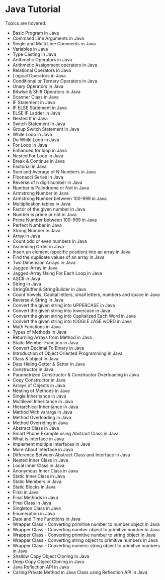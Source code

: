 # Java Tutorial

Topics are hovered:

- Basic Program in Java
- Command Line Arguments in Java
- Single and Multi Line Comments in Java
- Variables in Java
- Type Casting in Java
- Arithmetic Operators in Java
- Arithmetic Assignment operators in Java
- Relational Operators in Java
- Logical Operators in Java
- Conditional or Ternary Operators in Java
- Unary Operators in Java
- Bitwise & Shift Operators in Java
- Scanner Class in Java
- IF Statement in Java
- IF ELSE Statement in Java
- ELSE IF Ladder in Java
- Nested If in Java
- Switch Statement in Java
- Group Switch Statement in Java
- While Loop in Java
- Do While Loop in Java
- For Loop in Java
- Enhanced for loop in Java
- Nested For Loop in Java
- Break & Continue in Java
- Factorial in Java
- Sum and Average of N Numbers in Java
- Fibonacci Series in Java
- Reverse of n digit number in Java
- Number is Palindrome or Not in Java
- Armstrong Number in Java
- Armstrong Number between 100-999 in Java
- Multiplication tables in Java
- Factor of the given number in Java
- Number is prime or not in Java
- Prime Number between 100-999 in Java
- Perfect Number in Java
- Strong Number in Java
- Array in Java
- Count odd or even numbers in Java
- Ascending Order in Java
- Insert an element (specific position) into an array in Java
- Find the duplicate values of an array in Java
- Two Dimension Arrays in Java
- Jagged-Array in Java
- Jagged-Array Using For Each Loop in Java
- ASCII in Java
- String in Java
- StringBuffer & StringBuilder in Java
- Count Vowels, Capital letters, small letters, numbers and space in Java
- Reverse A String in Java
- Convert the given string into UPPERCASE in Java
- Convert the given string into lowercase in Java
- Convert the given string into Capitalized Each Word in Java
- Convert the given string into tOGGLE cASE wORD in Java
- Math Functions in Java
- Types of Methods in Java
- Returning Arrays from Method in Java
- Static Member Function in Java
- Convert Decimal To Binary in Java
- Introduction of Object Oriented Programming in Java
- Class & object in Java
- Data Hiding Getter & Setter in Java
- Constructor in Java
- Parametrized Constructor & Constructor Overloading in Java
- Copy Constructor in Java
- Arrays of Objects in Java
- Nesting of Methods in Java
- Single Inheritance in Java
- Multilevel Inheritance in Java
- Hierarchical Inheritance in Java
- Method With varargs in Java
- Method Overloading in Java
- Method Overriding in Java
- Abstract Class in Java
- Smart Phone Example using Abstract Class in Java
- What is interface in Java
- Implement multiple interfaces in Java
- More About Interface in Java
- Difference Between Abstract Class and Interface in Java
- Nested Inner Class in Java
- Local Inner Class in Java
- Anonymous Inner Class in Java
- Static Inner Class in Java
- Static Members in Java
- Static Blocks in Java
- Final in Java
- Final Methods in Java
- Final Class in Java
- Singleton Class in Java
- Enumeration in Java
- Date and Time Functions in Java
- Wrapper Class - Converting primitive number to number object in Java
- Wrapper Class - Converting number object to primitive number in Java
- Wrapper Class - Converting primitive number to string object in Java
- Wrapper Class - Converting string object to primitive numbers in Java
- Wrapper Class - Converting numeric string object to primitive numbers in Java
- Shallow Copy Object Cloning in Java
- Deep Copy Object Cloning in Java
- Java Reflection API in Java
- Calling Private Method in Java Class using Reflection API in Java
